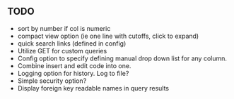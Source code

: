 ## TODO
- sort by number if col is numeric
- compact view option (ie one line with cutoffs, click to expand)
- quick search links (defined in config)
- Utilize GET for custom queries
- Config option to specify defining manual drop down list for any column.
- Combine insert and edit code into one.
- Logging option for history.  Log to file?
- Simple security option?
- Display foreign key readable names in query results
